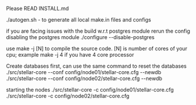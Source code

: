 Please READ INSTALL.md

./autogen.sh - to generate all local make.in files and configs

if you are facing issues with the build w.r.t postgres module rerun the config disabling the postgres module
./configure --disable-postgres

use make -j [N] to compile the source code. [N] is number of cores of your cpu; example make -j 4 if you have 4 core processor 


Create databases first, can use the same command to reset the databases
./src/stellar-core --conf config/node01/stellar-core.cfg --newdb
./src/stellar-core --conf config/node02/stellar-core.cfg --newdb

starting the nodes
./src/stellar-core -c config/node01/stellar-core.cfg
./src/stellar-core -c config/node02/stellar-core.cfg
